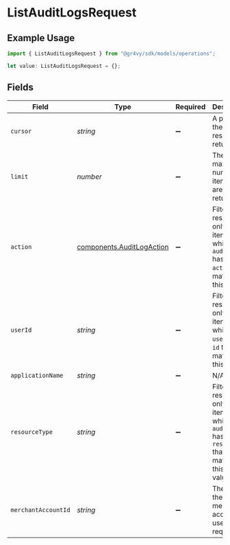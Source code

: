 # ListAuditLogsRequest

## Example Usage

```typescript
import { ListAuditLogsRequest } from "@gr4vy/sdk/models/operations";

let value: ListAuditLogsRequest = {};
```

## Fields

| Field                                                                                                          | Type                                                                                                           | Required                                                                                                       | Description                                                                                                    | Example                                                                                                        |
| -------------------------------------------------------------------------------------------------------------- | -------------------------------------------------------------------------------------------------------------- | -------------------------------------------------------------------------------------------------------------- | -------------------------------------------------------------------------------------------------------------- | -------------------------------------------------------------------------------------------------------------- |
| `cursor`                                                                                                       | *string*                                                                                                       | :heavy_minus_sign:                                                                                             | A pointer to the page of results to return.                                                                    | ZXhhbXBsZTE                                                                                                    |
| `limit`                                                                                                        | *number*                                                                                                       | :heavy_minus_sign:                                                                                             | The maximum number of items that are at returned.                                                              | 20                                                                                                             |
| `action`                                                                                                       | [components.AuditLogAction](../../models/components/auditlogaction.md)                                         | :heavy_minus_sign:                                                                                             | Filters the results to only the items for which the `audit-log` has an `action` that matches this value.       | created                                                                                                        |
| `userId`                                                                                                       | *string*                                                                                                       | :heavy_minus_sign:                                                                                             | Filters the results to only the items for which the `user` has an `id` that matches this value.                | 14b7b8c5-a6ba-4fb6-bbab-52d43c7f37ef                                                                           |
| `applicationName`                                                                                              | *string*                                                                                                       | :heavy_minus_sign:                                                                                             | N/A                                                                                                            |                                                                                                                |
| `resourceType`                                                                                                 | *string*                                                                                                       | :heavy_minus_sign:                                                                                             | Filters the results to only the items for which the `audit-log` has a `resource` that matches this type value. | user                                                                                                           |
| `merchantAccountId`                                                                                            | *string*                                                                                                       | :heavy_minus_sign:                                                                                             | The ID of the merchant account to use for this request.                                                        |                                                                                                                |